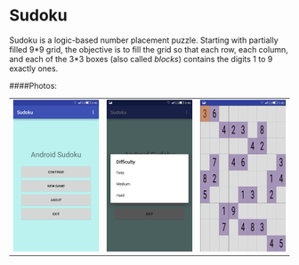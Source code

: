 # Sudoku
Sudoku is a logic-based number placement puzzle.
Starting with partially filled 9\*9 grid, the objective is to fill
the grid so that each row, each column, and each of the 3\*3 boxes
(also called <i>blocks</i>) contains the digits 1 to 9 exactly ones.

####Photos:
<table>
  <tr>
    <td><img src="./app/src/main/res/drawable/Screenshot_2016-08-04-03-46-17.jpg"></td>
    <td><img src="./app/src/main/res/drawable/Screenshot_2016-08-04-03-46-23.jpg"></td>
    <td><img src="./app/src/main/res/drawable/Screenshot_2016-08-04-03-46-29.jpg"></td>
  </tr>
</table>
